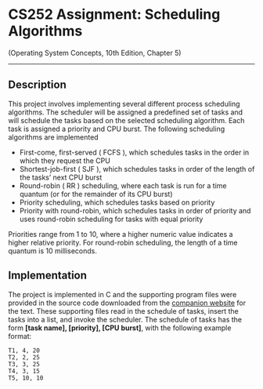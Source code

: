 # CS252 Assignment: Scheduling Algorithms
 (Operating System Concepts, 10th Edition, Chapter 5)

---

## Description
This project involves implementing several different process scheduling algorithms. The scheduler will be assigned a predefined set of tasks and will
schedule the tasks based on the selected scheduling algorithm. Each task is
assigned a priority and CPU burst. The following scheduling algorithms are implemented

* First-come, first-served ( FCFS ), which schedules tasks in the order in which they request the CPU
* Shortest-job-first ( SJF ), which schedules tasks in order of the length of the tasks’ next CPU burst
* Round-robin ( RR ) scheduling, where each task is run for a time quantum (or for the remainder of its CPU burst)
* Priority scheduling, which schedules tasks based on priority
* Priority with round-robin, which schedules tasks in order of priority and
uses round-robin scheduling for tasks with equal priority

Priorities range from 1 to 10, where a higher numeric value indicates a higher
relative priority. For round-robin scheduling, the length of a time quantum is
10 milliseconds.

## Implementation 
The project is implemented in C and the supporting program files were provided in the source code downloaded from the [companion website](https://codex.cs.yale.edu/avi/os-book/OS10/index.html ) for the text. These supporting files read in the schedule of tasks, insert the tasks into a list, and invoke the scheduler.
The schedule of tasks has the form **[task name], [priority], [CPU burst]**, with the following example format:
```
T1, 4, 20
T2, 2, 25
T3, 3, 25
T4, 3, 15
T5, 10, 10

```
